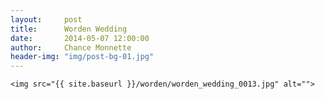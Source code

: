```yaml
---
layout:     post
title:      Worden Wedding
date:       2014-05-07 12:00:00
author:     Chance Monnette
header-img: "img/post-bg-01.jpg"
---
```


<p>

    <img src="{{ site.baseurl }}/worden/worden_wedding_0013.jpg" alt="">
 <img src="{{ site.baseurl }}/worden/worden_wedding_0032.jpg" alt="">
 <img src="{{ site.baseurl }}/worden/worden_wedding_0069.jpg" alt="">
 <img src="{{ site.baseurl }}/worden/worden_wedding_0227.jpg" alt="">
 <img src="{{ site.baseurl }}/worden/worden_wedding_0438.jpg" alt="">
 <img src="{{ site.baseurl }}/worden/worden_wedding_0516.jpg" alt="">
 <img src="{{ site.baseurl }}/worden/worden_wedding_0563.jpg" alt="">
 <img src="{{ site.baseurl }}/worden/worden_wedding_0587.jpg" alt="">
 <img src="{{ site.baseurl }}/worden/worden_wedding_0615_0622_merge.jpg" alt="">
 <img src="{{ site.baseurl }}/worden/wworden_wedding_1038-2.jpg" alt="">
 <img src="{{ site.baseurl }}/worden/worden_wedding_1076.jpg" alt="">
 <img src="{{ site.baseurl }}/worden/worden_wedding_1272-2.jpg" alt="">
 <img src="{{ site.baseurl }}/worden/worden_wedding_1346.jpg" alt="">
 <img src="{{ site.baseurl }}/worden/worden_wedding_1423.jpg" alt="">
 <img src="{{ site.baseurl }}/worden/worden_wedding_1635.jpg" alt="">
 <img src="{{ site.baseurl }}/worden/worden_wedding_1797.jpg" alt="">
 <img src="{{ site.baseurl }}/worden/worden_wedding_1936.jpg" alt="">
 <img src="{{ site.baseurl }}/worden/worden_wedding_2037.jpg" alt="">

<span class="caption text-muted"></span>

</p>